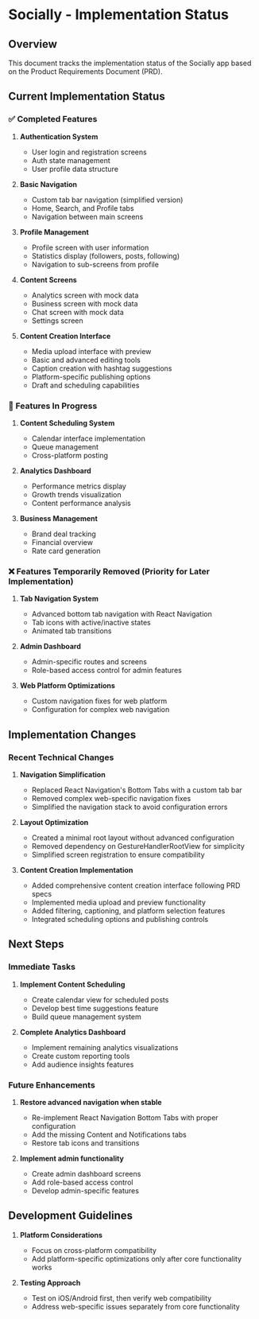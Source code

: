 # Socially - Implementation Status

## Overview
This document tracks the implementation status of the Socially app based on the Product Requirements Document (PRD).

## Current Implementation Status

### ✅ Completed Features
1. **Authentication System**
   - User login and registration screens
   - Auth state management
   - User profile data structure

2. **Basic Navigation**
   - Custom tab bar navigation (simplified version)
   - Home, Search, and Profile tabs
   - Navigation between main screens

3. **Profile Management**
   - Profile screen with user information
   - Statistics display (followers, posts, following)
   - Navigation to sub-screens from profile

4. **Content Screens**
   - Analytics screen with mock data
   - Business screen with mock data
   - Chat screen with mock data
   - Settings screen

5. **Content Creation Interface** 
   - Media upload interface with preview
   - Basic and advanced editing tools
   - Caption creation with hashtag suggestions
   - Platform-specific publishing options
   - Draft and scheduling capabilities

### 🚧 Features In Progress
1. **Content Scheduling System**
   - Calendar interface implementation
   - Queue management
   - Cross-platform posting

2. **Analytics Dashboard**
   - Performance metrics display
   - Growth trends visualization
   - Content performance analysis

3. **Business Management**
   - Brand deal tracking
   - Financial overview
   - Rate card generation

### ❌ Features Temporarily Removed (Priority for Later Implementation)
1. **Tab Navigation System**
   - Advanced bottom tab navigation with React Navigation
   - Tab icons with active/inactive states
   - Animated tab transitions

2. **Admin Dashboard**
   - Admin-specific routes and screens
   - Role-based access control for admin features

3. **Web Platform Optimizations**
   - Custom navigation fixes for web platform
   - Configuration for complex web navigation

## Implementation Changes

### Recent Technical Changes
1. **Navigation Simplification**
   - Replaced React Navigation's Bottom Tabs with a custom tab bar
   - Removed complex web-specific navigation fixes
   - Simplified the navigation stack to avoid configuration errors

2. **Layout Optimization**
   - Created a minimal root layout without advanced configuration
   - Removed dependency on GestureHandlerRootView for simplicity
   - Simplified screen registration to ensure compatibility

3. **Content Creation Implementation**
   - Added comprehensive content creation interface following PRD specs
   - Implemented media upload and preview functionality
   - Added filtering, captioning, and platform selection features
   - Integrated scheduling options and publishing controls

## Next Steps

### Immediate Tasks
1. **Implement Content Scheduling**
   - Create calendar view for scheduled posts
   - Develop best time suggestions feature
   - Build queue management system

2. **Complete Analytics Dashboard**
   - Implement remaining analytics visualizations
   - Create custom reporting tools
   - Add audience insights features

### Future Enhancements
1. **Restore advanced navigation when stable**
   - Re-implement React Navigation Bottom Tabs with proper configuration
   - Add the missing Content and Notifications tabs
   - Restore tab icons and transitions

2. **Implement admin functionality**
   - Create admin dashboard screens
   - Add role-based access control
   - Develop admin-specific features

## Development Guidelines

1. **Platform Considerations**
   - Focus on cross-platform compatibility
   - Add platform-specific optimizations only after core functionality works

2. **Testing Approach**
   - Test on iOS/Android first, then verify web compatibility
   - Address web-specific issues separately from core functionality 